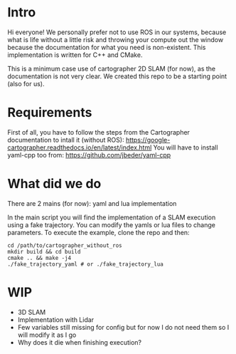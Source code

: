 # Intro

Hi everyone! We personally prefer not to use ROS in our systems, because what is life without a little risk and throwing your compute out the window because the documentation for what you need is non-existent. This implementation is written for C++ and CMake.

This is a minimum case use of cartographer 2D SLAM (for now), as the documentation is not very clear. We created this repo to be a starting point (also for us). 

# Requirements

First of all, you have to follow the steps from the Cartographer documentation to intall it (without ROS): https://google-cartographer.readthedocs.io/en/latest/index.html
You will have to install yaml-cpp too from: https://github.com/jbeder/yaml-cpp

# What did we do

There are 2 mains (for now): yaml and lua implementation

In the main script you will find the implementation of a SLAM execution using a fake trajectory. You can modify the yamls or lua files to change parameters. 
To execute the example, clone the repo and then: 
```
cd /path/to/cartographer_without_ros
mkdir build && cd build
cmake .. && make -j4
./fake_trajectory_yaml # or ./fake_trajectory_lua
```

# WIP

- 3D SLAM
- Implementation with Lidar
- Few variables still missing for config but for now I do not need them so I will modify it as I go
- Why does it die when finishing execution?

